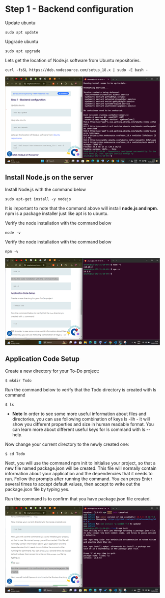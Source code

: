 # Step 1 - Backend configuration

Update ubuntu

```
sudo apt update
```

Upgrade ubuntu

```
sudo apt upgrade
```

Lets get the location of Node.js software from Ubuntu repositories.

```
curl -fsSL https://deb.nodesource.com/setup_18.x | sudo -E bash -
```

![alt text](photos/node-repo.png)



## Install Node.js on the server

Install Node.js with the command below

```
sudo apt-get install -y nodejs
```

It is important to note that the command above will install **node.js and npm**. npm is a package installer just like apt is to ubuntu.

Verify the node installation with the command below

```
node -v
```

Verify the node installation with the command below

```
npm -v
```

![alt text](photos/node-version.png)


## Application Code Setup

Create a new directory for your To-Do project:

```
$ mkdir Todo
```

Run the command below to verify that the Todo directory is created with ls command

```
$ ls
```

* **Note** In order to see some more useful information about files and directories, you can use following combination of keys ls -lih - it will show you different properties and size in human readable format. You can learn more about different useful keys for ls command with ls --help.

Now change your current directory to the newly created one:

```
$ cd Todo
```

Next, you will use the command npm init to initialise your project, so that a new file named package.json will be created. This file will normally contain information about your application and the dependencies that it needs to run. Follow the prompts after running the command. You can press Enter several times to accept default values, then accept to write out the package.json file by typing yes.

Run the command ls to confirm that you have package.json file created.

![alt text](photos/npm-init.png)